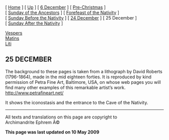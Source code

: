 \[ [Home](index.md) \] \[ [Up](dec-int.md) \]
\[ [6 December](6_december.md) \]
\[ [Pre-Christmas](pre-christmas.md) \]
\[ [Sunday of the Ancestors](sunday_of_the_ancestors.md) \]
\[ [Forefeast of the Nativity](forefeas.md) \]
\[ [Sunday Before the Nativity](sunbefnat.md) \]
\[ [24 December](24dec.md) \] \[ 25 December \]
\[ [Sunday After the Nativity](sunday_after_the_nativity.md) \]

[Vespers](25decves.md)\
[Matins](25decMat.md)\
[Liti](liti.md)

25 DECEMBER
-----------

The background to these pages is taken from a lithograph by David
Roberts (1796-1864), made in the mid eighteen forties. It is reproduced
by kind permission of Petra Fine Art, Baltimore, USA, on whose web pages
you will find many other examples of this remarkable artist’s work.
<http://www.petrafineart.net/>

It shows the iconostasis and the entrance to the Cave of the Nativity.

------------------------------------------------------------------------

All texts and translations on this page are copyright to\
Archimandrite Ephrem Â©

**This page was last updated on 10 May 2009**
